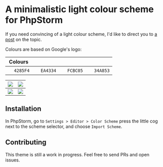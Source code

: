# A minimalistic light colour scheme for PhpStorm

If you need convincing of a light colour scheme, I'd like to direct you to [a post](*https://stitcher.io/blog/a-programmers-cognitive-load) on the topic. 

Colours are based on Google's logo:

| Colours | | | |
|------|------|--------|-------|
| <img width="15" src="https://color.stitcher.io/4285F4"/> `4285F4` | <img width="15" src="https://color.stitcher.io/EA4334"/> `EA4334` | <img width="15" src="https://color.stitcher.io/FCBC05"/> `FCBC05` | <img width="15" src="https://color.stitcher.io/34A853"/> `34A853` |

| ![](https://user-images.githubusercontent.com/6905297/59024383-17d45d00-8852-11e9-8641-df15b3e551ad.png) |  ![](https://user-images.githubusercontent.com/6905297/59033037-026a2d80-8868-11e9-9509-837f2af43acd.png) |
|----------------------------------------------------------------------------------------------------------|---|
| ![](https://user-images.githubusercontent.com/6905297/59024434-2fabe100-8852-11e9-9645-7e5bb3d9aa51.png)  | ![](https://user-images.githubusercontent.com/6905297/59024936-53bbf200-8853-11e9-8169-bf8560d53e0b.png) |

## Installation

In PhpStorm, go to `Settings > Editor > Color Scheme` press the little cog next to the scheme selector, and choose `Import Scheme`.

## Contributing

This theme is still a work in progress. Feel free to send PRs and open issues.
